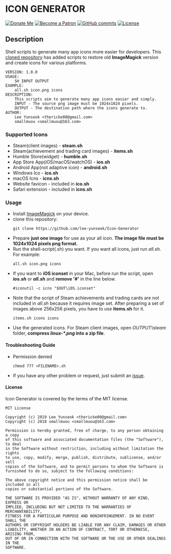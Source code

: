 # ICON GENERATOR
[![Donate Me](https://img.shields.io/badge/Built%20by-Lee%20Yunseok-purple.svg?style=popout&logo=paypal&maxAge=999999)](https://paypal.me/leeyunseok) [![Become a Patron](https://img.shields.io/badge/Become%20a-Patron-f96854.svg?style=popout&logo=Patreon&maxAge=999999)](https://www.patreon.com/bePatron?u=347743) [ ![GitHub commits](https://img.shields.io/github/commits-since/lee-yunseok/Icon-Generator/6804852.svg?style=popout&logo=github)](https://github.com/lee-yunseok/Icon-Generator/commits/master) [![License](https://img.shields.io/github/license/lee-yunseok/Icon-Generator.svg?style=popout&logo=github)](https://github.com/lee-yunseok/Icon-Generator#license)

## Description
Shell scripts to generate many app icons more easier for developers. This [cloned repository](https://github.com/smallmuou/ios-icon-generator) has added scripts to restore old **ImageMagick** version and create icons for various platforms.

```
VERSION: 1.0.0
USAGE:
    SH INPUT OUTPUT
EXAMPLE:
    all.sh icon.png icons
DESCRIPTION:
    This scripts aim to generate many app icons easier and simply.
    INPUT - The source png image must be 1024x1024 pixels.
    OUTPUT - The destination path where the icons generate to.
AUTHOR:
    Lee Yunseok <thericke00@gmail.com>
    smallmuou <smallmuou@163.com>
```
### Supported Icons
* Steam(client images) - **steam.sh**
* Steam(achievement and trading card images) - **items.sh**
* Humble Store(widget) - **humble.sh**
* App Store App(iOS/macOS/watchOS) - **ios.sh**
* Android App(not adaptive icon) - **android.sh**
* Windows Ico - **ico.sh**
* macOS Icns - **icns.sh**
* Website favicon - included in **ico.sh**
* Safari extension - included in **icns.sh**
### Usage

* Install [ImageMagick](https://www.imagemagick.org/) on your device.
* clone this repository:
  ```
  git clone https://github.com/lee-yunseok/Icon-Generator
  ```
* Prepare **just one image** for use as your all icon. **The image file must be 1024x1024 pixels png format.**
* Run the shell-script(.sh) you want. If you want all icons, just run _all.sh_. For example:
  ```
  all.sh icon.png icons
  ```
* If you want to **iOS iconset** in your Mac, before run the script, open _**ios.sh**_ or _**all.sh**_ and **remove '#'** in the line below.
  ```
  #iconutil -c icns "$OUT\iOS.iconset"
  ```
* Note that the script of Steam achievements and trading cards are not included in _all.sh_ because it requires image set. After preparing a set of images above 256x256 pixels, you have to use **items.sh** for it.
  ```
  items.sh icons icons
  ```
* Use the generated icons. For Steam client images, open _OUTPUT\steam_ folder, **compress _linux-*.png_ into a zip file**.
#### Troubleshooting Guide
* Permission denied
  ```
  chmod 777 <FILENAME>.sh
  ```
* If you have any other problem or request, just submit an [issue](https://github.com/lee-yunseok/Icon-Generator/issues).
#### License
Icon Generator is covered by the terms of the MIT license.
```
MIT License

Copyright (c) 2019 Lee Yunseok <thericke00@gmail.com>
Copyright (c) 2018 smallmuou <smallmuou@163.com>

Permission is hereby granted, free of charge, to any person obtaining a copy
of this software and associated documentation files (the "Software"), to deal
in the Software without restriction, including without limitation the rights
to use, copy, modify, merge, publish, distribute, sublicense, and/or sell
copies of the Software, and to permit persons to whom the Software is
furnished to do so, subject to the following conditions:

The above copyright notice and this permission notice shall be included in all
copies or substantial portions of the Software.

THE SOFTWARE IS PROVIDED "AS IS", WITHOUT WARRANTY OF ANY KIND, EXPRESS OR
IMPLIED, INCLUDING BUT NOT LIMITED TO THE WARRANTIES OF MERCHANTABILITY,
FITNESS FOR A PARTICULAR PURPOSE AND NONINFRINGEMENT. IN NO EVENT SHALL THE
AUTHORS OR COPYRIGHT HOLDERS BE LIABLE FOR ANY CLAIM, DAMAGES OR OTHER
LIABILITY, WHETHER IN AN ACTION OF CONTRACT, TORT OR OTHERWISE, ARISING FROM,
OUT OF OR IN CONNECTION WITH THE SOFTWARE OR THE USE OR OTHER DEALINGS IN THE
SOFTWARE.
```